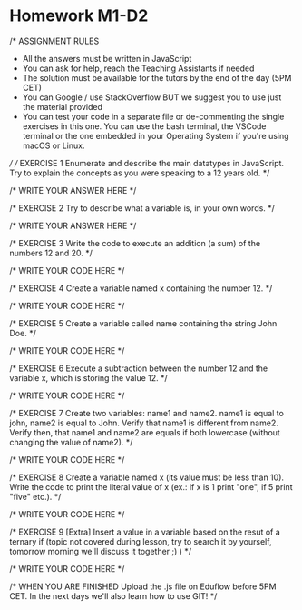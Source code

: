 # Homework M1-D2

/*
ASSIGNMENT RULES
- All the answers must be written in JavaScript
- You can ask for help, reach the Teaching Assistants if needed
- The solution must be available for the tutors by the end of the day (5PM CET)
- You can Google / use StackOverflow BUT we suggest you to use just the material provided
- You can test your code in a separate file or de-commenting the single exercises in this one.
You can use the bash terminal, the VSCode terminal or the one embedded in your Operating System if you're using macOS or Linux.

*/
/* EXERCISE 1
Enumerate and describe the main datatypes in JavaScript. Try to explain the concepts as you were speaking to a 12 years old.
*/

/* WRITE YOUR ANSWER HERE */

/* EXERCISE 2
Try to describe what a variable is, in your own words.
*/

/* WRITE YOUR ANSWER HERE */

/* EXERCISE 3
Write the code to execute an addition (a sum) of the numbers 12 and 20.
*/

/* WRITE YOUR CODE HERE */

/* EXERCISE 4
Create a variable named x containing the number 12.
*/

/* WRITE YOUR CODE HERE */

/* EXERCISE 5
Create a variable called name containing the string John Doe.
*/

/* WRITE YOUR CODE HERE */

/* EXERCISE 6
Execute a subtraction between the number 12 and the variable x, which is storing the value 12.
*/

/* WRITE YOUR CODE HERE */

/* EXERCISE 7
Create two variables: name1 and name2. name1 is equal to john, name2 is equal to John.
Verify that name1 is different from name2. 
Verify then, that name1 and name2 are equals if both lowercase (without changing the value of name2).
*/

/* WRITE YOUR CODE HERE */

/* EXERCISE 8
Create a variable named x (its value must be less than 10). Write the code to print the literal value of x (ex.: if x is 1 print "one", if 5 print "five" etc.).
*/

/* WRITE YOUR CODE HERE */

/* EXERCISE 9
[Extra] Insert a value in a variable based on the resut of a ternary if (topic not covered during lesson, try to search it by yourself, tomorrow morning we'll discuss it together ;) )
*/

/* WRITE YOUR CODE HERE */

/* WHEN YOU ARE FINISHED
Upload the .js file on Eduflow before 5PM CET. In the next days we'll also learn how to use GIT!
*/